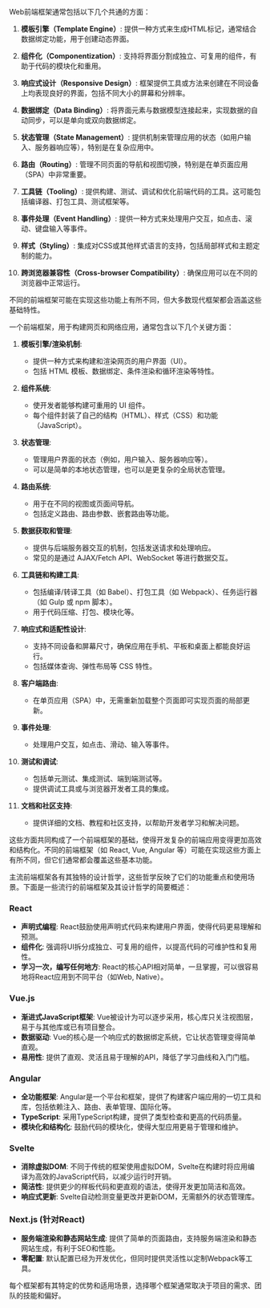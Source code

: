 



Web前端框架通常包括以下几个共通的方面：

1. **模板引擎（Template Engine）**: 提供一种方式来生成HTML标记，通常结合数据绑定功能，用于创建动态界面。

2. **组件化（Componentization）**: 支持将界面分割成独立、可复用的组件，有助于代码的模块化和重用。

3. **响应式设计（Responsive Design）**: 框架提供工具或方法来创建在不同设备上均表现良好的界面，包括不同大小的屏幕和分辨率。

4. **数据绑定（Data Binding）**: 将界面元素与数据模型连接起来，实现数据的自动同步，可以是单向或双向数据绑定。

5. **状态管理（State Management）**: 提供机制来管理应用的状态（如用户输入、服务器响应等），特别是在复杂应用中。

6. **路由（Routing）**: 管理不同页面的导航和视图切换，特别是在单页面应用（SPA）中非常重要。

7. **工具链（Tooling）**: 提供构建、测试、调试和优化前端代码的工具。这可能包括编译器、打包工具、测试框架等。

8. **事件处理（Event Handling）**: 提供一种方式来处理用户交互，如点击、滚动、键盘输入等事件。

9. **样式（Styling）**: 集成对CSS或其他样式语言的支持，包括局部样式和主题定制的能力。

10. **跨浏览器兼容性（Cross-browser Compatibility）**: 确保应用可以在不同的浏览器中正常运行。

不同的前端框架可能在实现这些功能上有所不同，但大多数现代框架都会涵盖这些基础特性。





一个前端框架，用于构建网页和网络应用，通常包含以下几个关键方面：

1. **模板引擎/渲染机制**:
   - 提供一种方式来构建和渲染网页的用户界面（UI）。
   - 包括 HTML 模板、数据绑定、条件渲染和循环渲染等特性。

2. **组件系统**:
   - 使开发者能够构建可重用的 UI 组件。
   - 每个组件封装了自己的结构（HTML）、样式（CSS）和功能（JavaScript）。

3. **状态管理**:
   - 管理用户界面的状态（例如，用户输入、服务器响应等）。
   - 可以是简单的本地状态管理，也可以是更复杂的全局状态管理。

4. **路由系统**:
   - 用于在不同的视图或页面间导航。
   - 包括定义路由、路由参数、嵌套路由等功能。

5. **数据获取和管理**:
   - 提供与后端服务器交互的机制，包括发送请求和处理响应。
   - 常见的是通过 AJAX/Fetch API、WebSocket 等进行数据交互。

6. **工具链和构建工具**:
   - 包括编译/转译工具（如 Babel）、打包工具（如 Webpack）、任务运行器（如 Gulp 或 npm 脚本）。
   - 用于代码压缩、打包、模块化等。

7. **响应式和适配性设计**:
   - 支持不同设备和屏幕尺寸，确保应用在手机、平板和桌面上都能良好运行。
   - 包括媒体查询、弹性布局等 CSS 特性。

8. **客户端路由**:
   - 在单页应用（SPA）中，无需重新加载整个页面即可实现页面的局部更新。

9. **事件处理**:
   - 处理用户交互，如点击、滑动、输入等事件。

10. **测试和调试**:
    - 包括单元测试、集成测试、端到端测试等。
    - 提供调试工具或与浏览器开发者工具的集成。

11. **文档和社区支持**:
    - 提供详细的文档、教程和社区支持，以帮助开发者学习和解决问题。

这些方面共同构成了一个前端框架的基础，使得开发复杂的前端应用变得更加高效和结构化。不同的前端框架（如 React, Vue, Angular 等）可能在实现这些方面上有所不同，但它们通常都会覆盖这些基本功能。





主流前端框架各有其独特的设计哲学，这些哲学反映了它们的功能重点和使用场景。下面是一些流行的前端框架及其设计哲学的简要概述：

### React
- **声明式编程**: React鼓励使用声明式代码来构建用户界面，使得代码更易理解和预测。
- **组件化**: 强调将UI拆分成独立、可复用的组件，以提高代码的可维护性和复用性。
- **学习一次，编写任何地方**: React的核心API相对简单，一旦掌握，可以很容易地将React应用到不同平台（如Web, Native）。

### Vue.js
- **渐进式JavaScript框架**: Vue被设计为可以逐步采用，核心库只关注视图层，易于与其他库或已有项目整合。
- **数据驱动**: Vue的核心是一个响应式的数据绑定系统，它让状态管理变得简单直观。
- **易用性**: 提供了直观、灵活且易于理解的API，降低了学习曲线和入门门槛。

### Angular
- **全功能框架**: Angular是一个平台和框架，提供了构建客户端应用的一切工具和库，包括依赖注入、路由、表单管理、国际化等。
- **TypeScript**: 采用TypeScript构建，提供了类型检查和更高的代码质量。
- **模块化和结构化**: 鼓励代码的模块化，使得大型应用更易于管理和维护。

### Svelte
- **消除虚拟DOM**: 不同于传统的框架使用虚拟DOM，Svelte在构建时将应用编译为高效的JavaScript代码，以减少运行时开销。
- **简洁性**: 提供更少的样板代码和更直观的语法，使得开发更加简洁和高效。
- **响应式更新**: Svelte自动检测变量更改并更新DOM，无需额外的状态管理库。

### Next.js (针对React)
- **服务端渲染和静态网站生成**: 提供了简单的页面路由，支持服务端渲染和静态网站生成，有利于SEO和性能。
- **零配置**: 默认配置已经为开发优化，但同时提供灵活性以定制Webpack等工具。

每个框架都有其特定的优势和适用场景，选择哪个框架通常取决于项目的需求、团队的技能和偏好。